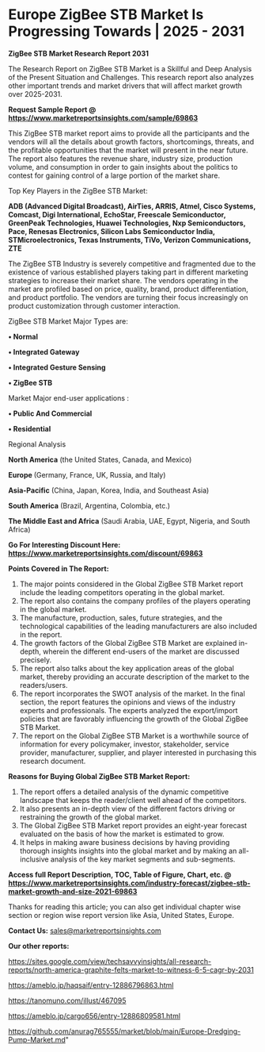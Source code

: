# Europe ZigBee STB Market Is Progressing Towards | 2025 - 2031

<strong>ZigBee STB Market Research Report 2031</strong>

The Research Report on ZigBee STB Market is a Skillful and Deep Analysis of the Present Situation and Challenges. This research report also analyzes other important trends and market drivers that will affect market growth over 2025-2031.

<strong>Request Sample Report @ <a href=https://www.marketreportsinsights.com/sample/69863>https://www.marketreportsinsights.com/sample/69863</a></strong>

This ZigBee STB market report aims to provide all the participants and the vendors will all the details about growth factors, shortcomings, threats, and the profitable opportunities that the market will present in the near future. The report also features the revenue share, industry size, production volume, and consumption in order to gain insights about the politics to contest for gaining control of a large portion of the market share.

Top Key Players in the ZigBee STB Market:

<strong>ADB (Advanced Digital Broadcast), AirTies, ARRIS, Atmel, Cisco Systems, Comcast, Digi International, EchoStar, Freescale Semiconductor, GreenPeak Technologies, Huawei Technologies, Nxp Semiconductors, Pace, Renesas Electronics, Silicon Labs Semiconductor India, STMicroelectronics, Texas Instruments, TiVo, Verizon Communications, ZTE</strong>

The ZigBee STB Industry is severely competitive and fragmented due to the existence of various established players taking part in different marketing strategies to increase their market share. The vendors operating in the market are profiled based on price, quality, brand, product differentiation, and product portfolio. The vendors are turning their focus increasingly on product customization through customer interaction.

ZigBee STB Market Major Types are:

<strong>• Normal

• Integrated Gateway

• Integrated Gesture Sensing

• ZigBee STB</strong>

Market Major end-user applications :

<strong>• Public And Commercial

• Residential</strong>

Regional Analysis

</u><strong><b>North America</b></strong> (the United States, Canada, and Mexico)

<strong><b>Europe </b></strong>(Germany, France, UK, Russia, and Italy)

<strong><b>Asia-Pacific</b></strong> (China, Japan, Korea, India, and Southeast Asia)

<strong><b>South America</b></strong> (Brazil, Argentina, Colombia, etc.)

<strong><b>The Middle East and Africa</b></strong> (Saudi Arabia, UAE, Egypt, Nigeria, and South Africa)

<strong>Go For Interesting Discount Here: <a href=https://www.marketreportsinsights.com/discount/69863>https://www.marketreportsinsights.com/discount/69863</a></strong>

<strong>Points Covered in The Report:</strong>
<ol>
  <li>The major points considered in the Global ZigBee STB Market report include the leading competitors operating in the global market.</li>
  <li>The report also contains the company profiles of the players operating in the global market.</li>
  <li>The manufacture, production, sales, future strategies, and the technological capabilities of the leading manufacturers are also included in the report.</li>
  <li>The growth factors of the Global ZigBee STB Market are explained in-depth, wherein the different end-users of the market are discussed precisely.</li>
  <li>The report also talks about the key application areas of the global market, thereby providing an accurate description of the market to the readers/users.</li>
  <li>The report incorporates the SWOT analysis of the market. In the final section, the report features the opinions and views of the industry experts and professionals. The experts analyzed the export/import policies that are favorably influencing the growth of the Global ZigBee STB Market.</li>
  <li>The report on the Global ZigBee STB Market is a worthwhile source of information for every policymaker, investor, stakeholder, service provider, manufacturer, supplier, and player interested in purchasing this research document.</li>
</ol>
<strong>Reasons for Buying Global ZigBee STB Market Report:</strong>

<ol>
  <li>The report offers a detailed analysis of the dynamic competitive landscape that keeps the reader/client well ahead of the competitors.</li>
  <li>It also presents an in-depth view of the different factors driving or restraining the growth of the global market.</li>
  <li>The Global ZigBee STB Market report provides an eight-year forecast evaluated on the basis of how the market is estimated to grow.</li>
  <li>It helps in making aware business decisions by having providing thorough insights insights into the global market and by making an all-inclusive analysis of the key market segments and sub-segments.</li>
</ol>
<strong>Access full Report Description, TOC, Table of Figure, Chart, etc. @ <a href=https://www.marketreportsinsights.com/industry-forecast/zigbee-stb-market-growth-and-size-2021-69863>https://www.marketreportsinsights.com/industry-forecast/zigbee-stb-market-growth-and-size-2021-69863</a></strong>


Thanks for reading this article; you can also get individual chapter wise section or region wise report version like Asia, United States, Europe.

<strong>Contact Us:</strong>
sales@marketreportsinsights.com

<strong>Our other reports:</strong>

<a href=https://sites.google.com/view/techsavvyinsights/all-research-reports/north-america-graphite-felts-market-to-witness-6-5-cagr-by-2031>https://sites.google.com/view/techsavvyinsights/all-research-reports/north-america-graphite-felts-market-to-witness-6-5-cagr-by-2031</a>

<a href=https://ameblo.jp/haqsaif/entry-12886796863.html>https://ameblo.jp/haqsaif/entry-12886796863.html</a>

<a href=https://tanomuno.com/illust/467095>https://tanomuno.com/illust/467095</a>

<a href=https://ameblo.jp/cargo656/entry-12886809581.html>https://ameblo.jp/cargo656/entry-12886809581.html</a>

<a href=https://github.com/anurag765555/market/blob/main/Europe-Dredging-Pump-Market.md>https://github.com/anurag765555/market/blob/main/Europe-Dredging-Pump-Market.md</a>"
